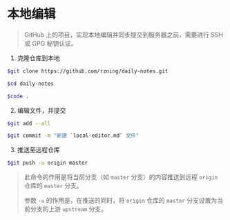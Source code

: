 # 本地编辑

> GitHub 上的项目，实现本地编辑并同步提交到服务器之前，需要进行 SSH 或 GPG 秘钥认证。

1. 克隆仓库到本地

```sh
$git clone https://github.com/rzning/daily-notes.git

$cd daily-notes

$code .
```

2. 编辑文件，并提交

```sh
$git add --all

$git commit -m "新建 `local-editor.md` 文件"
```

3. 推送至远程仓库

```sh
$git push -u origin master
```

> 此命令的作用是将当前分支（如 `master` 分支）的内容推送到远程
> `origin` 仓库的 `master` 分支。
>
> 参数 `-u` 的作用是，在推送的同时，将 `origin` 仓库的
> `master` 分支设置为当前分支的上游 `upstream` 分支。
